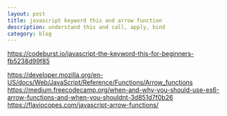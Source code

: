 ```yaml
---
layout: post
title: javascript keyword this and arrow function
description: understand this and call, apply, bind 
category: blog
---
```


https://codeburst.io/javascript-the-keyword-this-for-beginners-fb5238d99f85

https://developer.mozilla.org/en-US/docs/Web/JavaScript/Reference/Functions/Arrow_functions
https://medium.freecodecamp.org/when-and-why-you-should-use-es6-arrow-functions-and-when-you-shouldnt-3d851d7f0b26
https://flaviocopes.com/javascript-arrow-functions/

[Shannonh]:    https://github.com/xhan-shannon "xhan-shannon"

